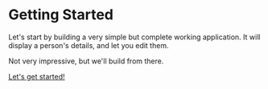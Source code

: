 # Getting Started
Let's start by building a very simple but complete working application. It will display a person's details, and let you edit them.

Not very impressive, but we'll build from there.

[Let's get started!](01_creating_the_project.md)